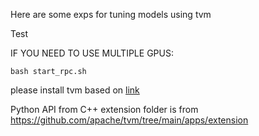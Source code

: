 Here are some exps for tuning models using tvm


Test 

IF YOU NEED TO USE MULTIPLE GPUS:
```
bash start_rpc.sh
```

please install tvm based on [link](https://github.com/apache/tvm)

Python API from C++ extension folder is from https://github.com/apache/tvm/tree/main/apps/extension
